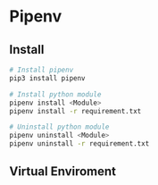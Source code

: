 # Pipenv

## Install
```bash
# Install pipenv
pip3 install pipenv

# Install python module
pipenv install <Module>
pipenv install -r requirement.txt

# Uninstall python module
pipenv uninstall <Module>
pipenv uninstall -r requirement.txt
```

## Virtual Enviroment

